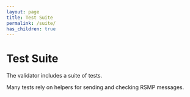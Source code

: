 ```yaml
---
layout: page
title: Test Suite
permalink: /suite/
has_children: true
---
```


# Test Suite

The validator includes a suite of tests.

Many tests rely on helpers for sending and checking RSMP messages.